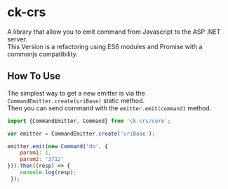 # ck-crs
A library that allow you to emit command from Javascript to the ASP .NET server.<br>
This Version is a refactoring using ES6 modules and Promise with a commonjs compatibility.

##  How To Use

The simplest way to get a new emitter is via the ```CommandEmitter.create(uriBase)``` static method.<br>
Then you can send command with the ```emitter.emit(command)``` method.

```javascript
import {CommandEmitter, Command} from 'ck-crs/core';

var emitter = CommandEmitter.create('uriBase');

emitter.emit(new Command('do', {
    param1: 1,
    param2: '3712'
})).then((resp) => {
    console.log(resp);
 });

```